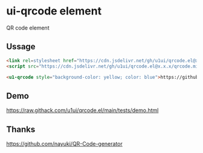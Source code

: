 # ui-qrcode element
QR code element

## Ussage

```html
<link rel=stylesheet href="https://cdn.jsdelivr.net/gh/u1ui/qrcode.el@x.x.x/qrcode.css">
<script src="https://cdn.jsdelivr.net/gh/u1ui/qrcode.el@x.x.x/qrcode.min.js" type=module></script>

<u1-qrcode style="background-color: yellow; color: blue">https://github.com/u1ui/u1</u1-qrcode>
```

## Demo
https://raw.githack.com/u1ui/qrcode.el/main/tests/demo.html  

## Thanks
https://github.com/nayuki/QR-Code-generator
